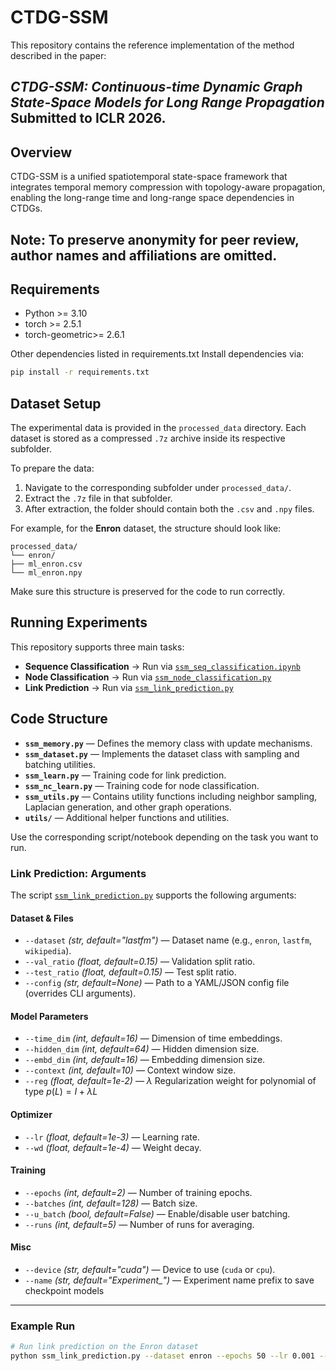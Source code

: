 # CTDG-SSM
This repository contains the reference implementation of the method described in the paper:

*CTDG-SSM: Continuous-time Dynamic Graph State-Space Models for Long Range Propagation*
Submitted to ICLR 2026.
---
## Overview
CTDG-SSM is a unified spatiotemporal state-space framework that integrates temporal memory compression with topology-aware propagation, enabling the long-range time and long-range space dependencies in CTDGs.

Note: To preserve anonymity for peer review, author names and affiliations are omitted.
---
## Requirements
- Python >= 3.10 
- torch  >= 2.5.1 
- torch-geometric>= 2.6.1 

Other dependencies listed in requirements.txt
Install dependencies via:
```bash
pip install -r requirements.txt
```

## Dataset Setup

The experimental data is provided in the `processed_data` directory. Each dataset is stored as a compressed `.7z` archive inside its respective subfolder.

To prepare the data:

1. Navigate to the corresponding subfolder under `processed_data/`.
2. Extract the `.7z` file in that subfolder.
3. After extraction, the folder should contain both the `.csv` and `.npy` files.

For example, for the **Enron** dataset, the structure should look like:
```
processed_data/
└── enron/
├── ml_enron.csv
└── ml_enron.npy
```
Make sure this structure is preserved for the code to run correctly.

## Running Experiments

This repository supports three main tasks:

- **Sequence Classification** → Run via [`ssm_seq_classification.ipynb`](ssm_seq_classification.ipynb)  
- **Node Classification** → Run via [`ssm_node_classification.py`](ssm_node_classification.py)  
- **Link Prediction** → Run via [`ssm_link_prediction.py`](ssm_link_prediction.py)  

## Code Structure

- **`ssm_memory.py`** — Defines the memory class with update mechanisms.  
- **`ssm_dataset.py`** — Implements the dataset class with sampling and batching utilities.  
- **`ssm_learn.py`** — Training code for link prediction.  
- **`ssm_nc_learn.py`** — Training code for node classification.  
- **`ssm_utils.py`** — Contains utility functions including neighbor sampling, Laplacian generation, and other graph operations.  
- **`utils/`** — Additional helper functions and utilities.  

Use the corresponding script/notebook depending on the task you want to run.  

### Link Prediction: Arguments

The script [`ssm_link_prediction.py`](ssm_link_prediction.py) supports the following arguments:

#### Dataset & Files
- `--dataset` *(str, default="lastfm")* — Dataset name (e.g., `enron`, `lastfm`, `wikipedia`).  
- `--val_ratio` *(float, default=0.15)* — Validation split ratio.  
- `--test_ratio` *(float, default=0.15)* — Test split ratio.  
- `--config` *(str, default=None)* — Path to a YAML/JSON config file (overrides CLI arguments).  

#### Model Parameters
- `--time_dim` *(int, default=16)* — Dimension of time embeddings.  
- `--hidden_dim` *(int, default=64)* — Hidden dimension size.  
- `--embd_dim` *(int, default=16)* — Embedding dimension size.  
- `--context` *(int, default=10)* — Context window size.  
- `--reg` *(float, default=1e-2)* — $\lambda$ Regularization weight for polynomial of type $p(L) = I + \lambda L$  


#### Optimizer
- `--lr` *(float, default=1e-3)* — Learning rate.  
- `--wd` *(float, default=1e-4)* — Weight decay.  

#### Training
- `--epochs` *(int, default=2)* — Number of training epochs.  
- `--batches` *(int, default=128)* — Batch size.  
- `--u_batch` *(bool, default=False)* — Enable/disable user batching.  
- `--runs` *(int, default=5)* — Number of runs for averaging.  


#### Misc
- `--device` *(str, default="cuda")* — Device to use (`cuda` or `cpu`).  
- `--name` *(str, default="Experiment_")* — Experiment name prefix to save checkpoint models

---

### Example Run

```bash
# Run link prediction on the Enron dataset
python ssm_link_prediction.py --dataset enron --epochs 50 --lr 0.001 --hidden_dim 128
